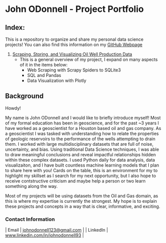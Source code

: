 # John ODonnell - Project Portfolio

## Index:

This is a repository to organize and share my personal data science projects! You can also find this information on my [GitHub Webpage](https://johnodonnell123.github.io)

1. [Scraping, Storing, and Visualizing Oil Well Production Data](https://github.com/johnyo/PersonalProjects)
    - This is a general overview of my project, I expand on many aspects of it in the items below:
      - Web Scraping with Scrapy Spiders to SQLite3
      - SQL and Pandas
      - Data Visualization with Plotly

## Background

Howdy! 

My name is John ODonnell and I would like to briefly introduce myself! Most of my formal education has been in geoscience, and for the past ~3 years I have worked as a geoscientist for a Houston based oil and gas company. As a geoscientist I was tasked with understanding how to relate the properties of geologic reservoirs to the performance of the wells attempting to drain them. I worked with large multidisciplinary datasets that are full of noise, uncertainty, and bias. Using traditional Data Science techniques, I was able to draw meaningful conclusions and reveal impactful relationships hidden within these complex datasets. I used Python daily for data analysis, data visualizaiton, and I have built countless machine learning models that I plan to share here with you! Cards on the table, this is an environment for my to highlight my skillset as I search for my next opportunity, but I also hope to receive contstructive criticism and maybe help a person or two learn something along the way. 

Most of my projects will be using datasets from the Oil and Gas domain, as this is where my expertise is currently the strongest. My hope is to explain these projects and concepts in a way that is clear, informative, and exciting. 

### Contact Information

|  Email | johnodonnell123@gmail.com |
| LinkedIn | www.linkedin.com/in/johnodonnell93 |
